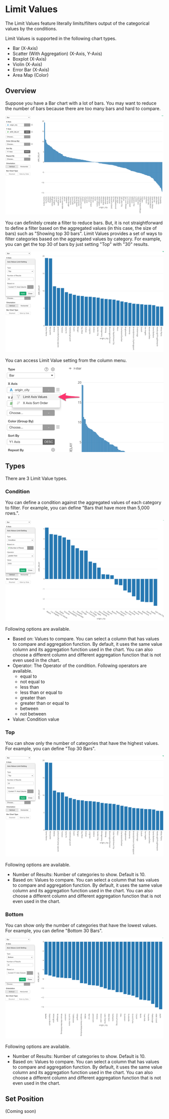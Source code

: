 # Limit Values

The Limit Values feature literally limits/filters output of the categorical values by the conditions.

Limit Values is supported in the following chart types.

* Bar (X-Axis)
* Scatter (With Aggregation) (X-Axis, Y-Axis)
* Boxplot (X-Axis)
* Violin (X-Axis)
* Error Bar (X-Axis)
* Area Map (Color)


## Overview

Suppose you have a Bar chart with a lot of bars. You may want to reduce the number of bars because there are too many bars and hard to compare. 


![](images/limit1.png)

You can definitely create a filter to reduce bars. But, it is not straightforward to define a filter based on the aggregated values (in this case, the size of bars) such as "Showing top 30 bars". Limit Values provides a set of ways to filter categories based on the aggregated values by category. For example, you can get the top 30 of bars by just setting "Top" with "30" results.  

![](images/limit3.png)


You can access Limit Value setting from the column menu.

![](images/limit2.png)




## Types 

There are 3 Limit Value types.



### Condition 

You can define a condition against the aggregated values of each category to filter. For example, you can define "Bars that have more than 5,000 rows.".

![](images/limit5.png)


Following options are available. 

* Based on: Values to compare. You can select a column that has values to compare and aggregation function. By default, it uses the same value column and its aggregation function used in the chart. You can also choose a different column and different aggregation function that is not even used in the chart. 
* Operator: The Operator of the condition. Following operators are available. 
    * equal to
    * not equal to
    * less than 
    * less than or equal to 
    * greater than 
    * greater than or equal to 
    * between 
    * not between 
* Value: Condition value 


### Top

You can show only the number of categories that have the highest values. For example, you can define "Top 30 Bars".

![](images/limit3.png)

Following options are available. 


* Number of Results: Number of categories to show. Default is 10.
* Based on: Values to compare. You can select a column that has values to compare and aggregation function. By default, it uses the same value column and its aggregation function used in the chart. You can also choose a different column and different aggregation function that is not even used in the chart. 

### Bottom


You can show only the number of categories that have the lowest values. For example, you can define "Bottom 30 Bars".

![](images/limit4.png)

Following options are available. 


* Number of Results: Number of categories to show. Default is 10.
* Based on: Values to compare. You can select a column that has values to compare and aggregation function. By default, it uses the same value column and its aggregation function used in the chart. You can also choose a different column and different aggregation function that is not even used in the chart. 



## Set Position

(Coming soon)
